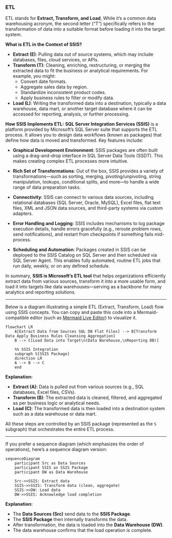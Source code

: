 
### ETL

ETL stands for **Extract, Transform, and Load**, While it’s a common data warehousing acronym, the second letter (“T”) specifically refers to the transformation of data into a suitable format before loading it into the target system.

**What is ETL in the Context of SSIS?**
- **Extract (E)**: Pulling data out of source systems, which may include databases, files, cloud services, or APIs.
- **Transform (T)**: Cleaning, enriching, restructuring, or merging the extracted data to fit the business or analytical requirements. For example, you might:
  - Convert date formats.
  - Aggregate sales data by region.
  - Standardize inconsistent product codes.
  - Apply business rules to filter or modify data.
- **Load (L)**: Writing the transformed data into a destination, typically a data warehouse, data mart, or another target database where it can be accessed for reporting, analysis, or further processing.

**How SSIS Implements ETL:**
**SQL Server Integration Services (SSIS)** is a platform provided by Microsoft’s SQL Server suite that supports the ETL process. It allows you to design data workflows (known as packages) that define how data is moved and transformed. Key features include:

- **Graphical Development Environment**: SSIS packages are often built using a drag-and-drop interface in SQL Server Data Tools (SSDT). This makes creating complex ETL processes more intuitive.
  
- **Rich Set of Transformations**: Out of the box, SSIS provides a variety of transformations—such as sorting, merging, pivoting/unpivoting, string manipulation, lookups, conditional splits, and more—to handle a wide range of data preparation tasks.

- **Connectivity**: SSIS can connect to various data sources, including relational databases (SQL Server, Oracle, MySQL), Excel files, flat text files, XML and JSON data sources, and third-party systems via custom adapters.

- **Error Handling and Logging**: SSIS includes mechanisms to log package execution details, handle errors gracefully (e.g., reroute problem rows, send notifications), and restart from checkpoints if something fails mid-process.

- **Scheduling and Automation**: Packages created in SSIS can be deployed to the SSIS Catalog on SQL Server and then scheduled via SQL Server Agent. This enables fully automated, routine ETL jobs that run daily, weekly, or on any defined schedule.

In summary, **SSIS is Microsoft’s ETL tool** that helps organizations efficiently extract data from various sources, transform it into a more usable form, and load it into targets like data warehouses—serving as a backbone for many analytics and reporting solutions.

---

Below is a diagram illustrating a simple ETL (Extract, Transform, Load) flow using SSIS concepts. You can copy and paste this code into a Mermaid-compatible editor (such as [Mermaid Live Editor](https://mermaid.live/)) to visualize it.

```mermaid
flowchart LR
    A[Extract Data from Sources SQL DB Flat Files] --> B[Transform Data Apply Business Rules Cleansing Aggregation]
    B --> C[Load Data into Target\n(Data Warehouse,\nReporting DB)]
    
    %% SSIS Integration
    subgraph S[SSIS Package]
    direction LR
    A --> B --> C
    end
```

**Explanation:**
- **Extract (A)**: Data is pulled out from various sources (e.g., SQL databases, Excel files, CSVs).
- **Transform (B)**: The extracted data is cleaned, filtered, and aggregated as per business logic or analytical needs.
- **Load (C)**: The transformed data is then loaded into a destination system such as a data warehouse or data mart.

All these steps are controlled by an SSIS package (represented as the `S` subgraph) that orchestrates the entire ETL process.

---

If you prefer a sequence diagram (which emphasizes the order of operations), here’s a sequence diagram version:

```mermaid
sequenceDiagram
    participant Src as Data Sources
    participant SSIS as SSIS Package
    participant DW as Data Warehouse

    Src->>SSIS: Extract data
    SSIS->>SSIS: Transform data (clean, aggregate)
    SSIS->>DW: Load data
    DW->>SSIS: Acknowledge load completion
```

**Explanation:**
- The **Data Sources (Src)** send data to the **SSIS Package**.
- The **SSIS Package** then internally transforms the data.
- After transformation, the data is loaded into the **Data Warehouse (DW)**.
- The data warehouse confirms that the load operation is complete.
